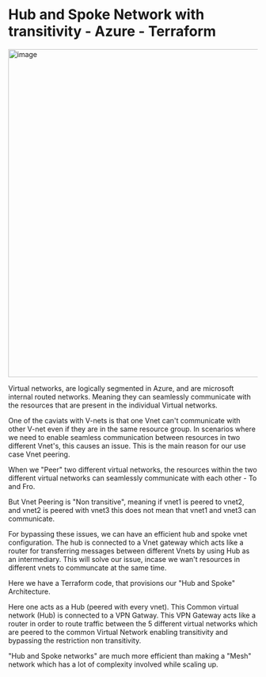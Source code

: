 # Hub and Spoke Network with transitivity - Azure - Terraform 

<img width="847" height="662" alt="image" src="https://github.com/user-attachments/assets/d30a1450-f08c-42f3-a353-756ddb44ed71" />


Virtual networks, are logically segmented in Azure, and are microsoft internal routed networks. Meaning they can seamlessly communicate with the resources that are present in the individual Virtual networks. 

One of the caviats with V-nets is that one Vnet can't communicate with other V-net even if they are in the same resource group. In scenarios where we need to enable seamless communication between resources in two different Vnet's, this causes an issue. This is the main reason for our use case Vnet peering.

When we "Peer" two different virtual networks, the resources within the two different virtual networks can seamlessly communicate with each other - To and Fro.

But Vnet Peering is "Non transitive", meaning if vnet1 is peered to vnet2, and vnet2 is peered with vnet3 this does not mean that vnet1 and vnet3 can communicate. 

For bypassing these issues, we can have an efficient hub and spoke vnet configuration. The hub is connected to a Vnet gateway which acts like a router for transferring messages between different Vnets by using Hub as an intermediary. This will solve our issue, incase we wan't resources in different vnets to communcate at the same time.

Here we have a Terraform code, that provisions our "Hub and Spoke" Architecture.

Here one acts as a Hub (peered with every vnet). This Common virtual network (Hub) is connected to a VPN Gatway. This VPN Gateway acts like a router in order to route traffic between the 5 different virtual networks which are peered to the common Virtual Network enabling transitivity and bypassing the restriction non transitivity.

"Hub and Spoke networks" are much more efficient than making a "Mesh" network which has a lot of complexity involved while scaling up.
